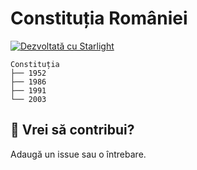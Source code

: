 # Constituția României

[![Dezvoltată cu Starlight](https://astro.badg.es/v2/built-with-starlight/tiny.svg)](https://starlight.astro.build)

```
Constituția
├── 1952
├── 1986
├── 1991
└── 2003
```

## 👀 Vrei să contribui?

Adaugă un issue sau o întrebare.
